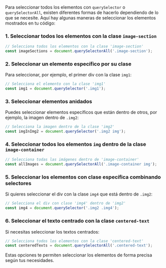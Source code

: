 Para seleccionar todos los elementos con `querySelector` o `querySelectorAll`, existen diferentes formas de hacerlo dependiendo de lo que se necesite. Aquí hay algunas maneras de seleccionar los elementos mostrados en tu código:

### 1. Seleccionar todos los elementos con la clase `image-section`
```javascript
// Selecciona todos los elementos con la clase 'image-section'
const imageSections = document.querySelectorAll('.image-section');
```

### 2. Seleccionar un elemento específico por su clase
Para seleccionar, por ejemplo, el primer div con la clase `img1`:
```javascript
// Selecciona el elemento con la clase 'img1'
const img1 = document.querySelector('.img1');
```

### 3. Seleccionar elementos anidados
Puedes seleccionar elementos específicos que están dentro de otros, por ejemplo, la imagen dentro de `.img2`:
```javascript
// Selecciona la imagen dentro de la clase 'img2'
const imgInImg2 = document.querySelector('.img2 img');
```

### 4. Seleccionar todos los elementos `img` dentro de la clase `image-container`
```javascript
// Selecciona todas las imágenes dentro de 'image-container'
const allImages = document.querySelectorAll('.image-container img');
```

### 5. Seleccionar los elementos con clase específica combinando selectores
Si quieres seleccionar el div con la clase `img4` que está dentro de `.img2`:
```javascript
// Selecciona el div con clase 'img4' dentro de 'img2'
const img4 = document.querySelector('.img2 .img4');
```

### 6. Seleccionar el texto centrado con la clase `centered-text`
Si necesitas seleccionar los textos centrados:
```javascript
// Selecciona todos los elementos con la clase 'centered-text'
const centeredTexts = document.querySelectorAll('.centered-text');
```

Estas opciones te permiten seleccionar los elementos de forma precisa según tus necesidades.